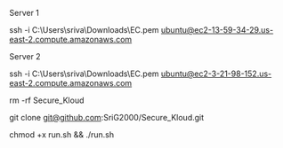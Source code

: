 Server 1

ssh -i C:\Users\sriva\Downloads\EC.pem ubuntu@ec2-13-59-34-29.us-east-2.compute.amazonaws.com

Server 2

ssh -i C:\Users\sriva\Downloads\EC.pem ubuntu@ec2-3-21-98-152.us-east-2.compute.amazonaws.com

rm -rf Secure_Kloud

git clone git@github.com:SriG2000/Secure_Kloud.git

chmod +x run.sh && ./run.sh
